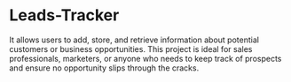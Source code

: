 # Leads-Tracker
 It allows users to add, store, and retrieve information about potential customers or business opportunities. This project is ideal for sales professionals, marketers, or anyone who needs to keep track of prospects and ensure no opportunity slips through the cracks.
